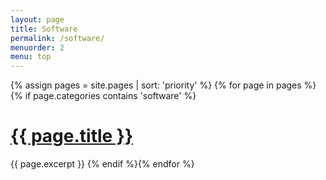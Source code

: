 ```yaml
---
layout: page
title: Software
permalink: /software/
menuorder: 2
menu: top
---
```

{% assign pages = site.pages | sort: 'priority' %}
{% for page in pages %}{% if page.categories contains 'software' %}
<h1 class="page-heading">
  <a href="{{ page.permalink | prepend: site.baseurl }}">{{ page.title }}</a>
</h1>
{{ page.excerpt }}
{% endif %}{% endfor %}
